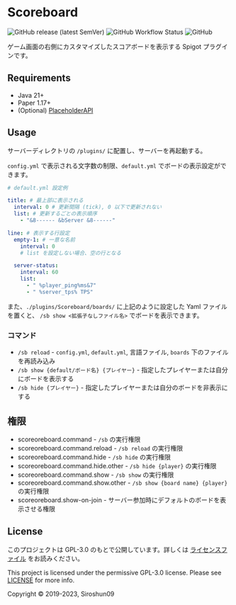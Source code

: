 # Scoreboard

![GitHub release (latest SemVer)](https://img.shields.io/github/v/release/okocraft/Scoreboard)
![GitHub Workflow Status](https://img.shields.io/github/actions/workflow/status/okocraft/Scoreboard/maven.yml?branch=master)
![GitHub](https://img.shields.io/github/license/okocraft/Scoreboard)

ゲーム画面の右側にカスタマイズしたスコアボードを表示する Spigot プラグインです。

## Requirements

- Java 21+
- Paper 1.17+
- (Optional) [PlaceholderAPI](https://www.spigotmc.org/resources/placeholderapi.6245/)

## Usage

サーバーディレクトリの `/plugins/` に配置し、サーバーを再起動する。

`config.yml` で表示される文字数の制限、`default.yml` でボードの表示設定ができます。

```yaml
# default.yml 設定例

title: # 最上部に表示される
  interval: 0 # 更新間隔 (tick), 0 以下で更新されない
  list: # 更新するごとの表示順序
    - "&8------ &bServer &8------"

line: # 表示する行設定
  empty-1: # 一意な名前
    interval: 0
    # list を設定しない場合、空の行となる

  server-status:
    interval: 60
    list:
      - " %player_ping%ms&7"
      - " %server_tps% TPS"
```

また、`./plugins/Scoreboard/boards/` に上記のように設定した Yaml ファイルを置くと、
`/sb show <拡張子なしファイル名>` でボードを表示できます。

### コマンド

- `/sb reload` - `config.yml`, `default.yml`, 言語ファイル, `boards` 下のファイルを再読み込み
- `/sb show {default/ボード名} {プレイヤー}` - 指定したプレイヤーまたは自分にボードを表示する
- `/sb hide {プレイヤー}` - 指定したプレイヤーまたは自分のボードを非表示にする

## 権限

- scoreoreboard.command - `/sb` の実行権限
- scoreoreboard.command.reload - `/sb reload` の実行権限
- scoreoreboard.command.hide - `/sb hide` の実行権限
- scoreoreboard.command.hide.other - `/sb hide {player}` の実行権限
- scoreoreboard.command.show - `/sb show` の実行権限
- scoreoreboard.command.show.other - `/sb show {board name} {player}` の実行権限
- scoreoreboard.show-on-join - サーバー参加時にデフォルトのボードを表示させる権限

## License

このプロジェクトは GPL-3.0 のもとで公開しています。詳しくは [ライセンスファイル](LICENSE) をお読みください。

This project is licensed under the permissive GPL-3.0 license. Please see [LICENSE](LICENSE) for more info.

Copyright © 2019-2023, Siroshun09
